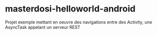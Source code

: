 masterdosi-helloworld-android
=============================

Projet exemple mettant en oeuvre des navigations entre des Activity, une AsyncTask appelant un serveur REST
